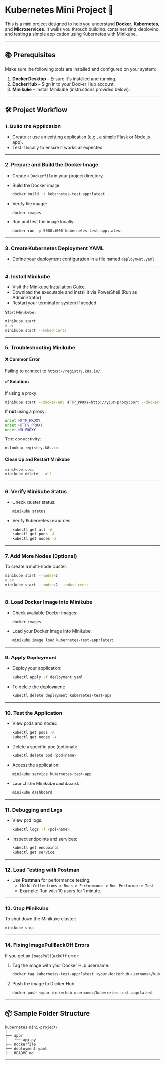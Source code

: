 # Kubernetes Mini Project 🚀

This is a mini project designed to help you understand **Docker**, **Kubernetes**, and **Microservices**. It walks you through building, containerizing, deploying, and testing a simple application using Kubernetes with Minikube.

---

## 📚 Prerequisites

Make sure the following tools are installed and configured on your system:

1. **Docker Desktop** – Ensure it's installed and running.  
2. **Docker Hub** – Sign in to your Docker Hub account.  
3. **Minikube** – Install Minikube (instructions provided below).

---

## 🛠️ Project Workflow

### 1. Build the Application

- Create or use an existing application (e.g., a simple Flask or Node.js app).
- Test it locally to ensure it works as expected.

---

### 2. Prepare and Build the Docker Image

- Create a `Dockerfile` in your project directory.
- Build the Docker image:

  ```bash
  docker build -t kubernetes-test-app:latest .
  ```

- Verify the image:

  ```bash
  docker images
  ```

- Run and test the image locally:

  ```bash
  docker run -p 5000:5000 kubernetes-test-app:latest
  ```

---

### 3. Create Kubernetes Deployment YAML

- Define your deployment configuration in a file named `deployment.yaml`.

---

### 4. Install Minikube

- Visit the [Minikube Installation Guide](https://minikube.sigs.k8s.io/docs/start/).
- Download the executable and install it via PowerShell (Run as Administrator).
- Restart your terminal or system if needed.

Start Minikube:

```bash
minikube start
# or
minikube start --embed-certs
```

---

### 5. Troubleshooting Minikube

#### ❌ Common Error

Failing to connect to `https://registry.k8s.io/`.

#### ✅ Solutions

If using a proxy:

```bash
minikube start --docker-env HTTP_PROXY=http://your-proxy:port --docker-env HTTPS_PROXY=https://your-proxy:port
```

If **not** using a proxy:

```bash
unset HTTP_PROXY
unset HTTPS_PROXY
unset NO_PROXY
```

Test connectivity:

```bash
nslookup registry.k8s.io
```

#### Clean Up and Restart Minikube

```bash
minikube stop
minikube delete --all
```

---

### 6. Verify Minikube Status

- Check cluster status:

  ```bash
  minikube status
  ```

- Verify Kubernetes resources:

  ```bash
  kubectl get all -A
  kubectl get pods -A
  kubectl get nodes -A
  ```

---

### 7. Add More Nodes (Optional)

To create a multi-node cluster:

```bash
minikube start --nodes=2
# or
minikube start --nodes=2 --embed-certs
```

---

### 8. Load Docker Image into Minikube

- Check available Docker images:

  ```bash
  docker images
  ```

- Load your Docker image into Minikube:

  ```bash
  minikube image load kubernetes-test-app:latest
  ```

---

### 9. Apply Deployment

- Deploy your application:

  ```bash
  kubectl apply -f deployment.yaml
  ```

- To delete the deployment:

  ```bash
  kubectl delete deployment kubernetes-test-app
  ```

---

### 10. Test the Application

- View pods and nodes:

  ```bash
  kubectl get pods -A
  kubectl get nodes -A
  ```

- Delete a specific pod (optional):

  ```bash
  kubectl delete pod <pod-name>
  ```

- Access the application:

  ```bash
  minikube service kubernetes-test-app
  ```

- Launch the Minikube dashboard:

  ```bash
  minikube dashboard
  ```

---

### 11. Debugging and Logs

- View pod logs:

  ```bash
  kubectl logs -f <pod-name>
  ```

- Inspect endpoints and services:

  ```bash
  kubectl get endpoints
  kubectl get service
  ```

---

### 12. Load Testing with Postman

- Use **Postman** for performance testing:
  - Go to: `Collections > Runs > Performance > Run Performance Test`
  - Example: Run with 10 users for 1 minute.

---

### 13. Stop Minikube

To shut down the Minikube cluster:

```bash
minikube stop
```

---

### 14. Fixing ImagePullBackOff Errors

If you get an `ImagePullBackOff` error:

1. Tag the image with your Docker Hub username:

   ```bash
   docker tag kubernetes-test-app:latest <your-dockerhub-username>/kubernetes-test-app:latest
   ```

2. Push the image to Docker Hub:

   ```bash
   docker push <your-dockerhub-username>/kubernetes-test-app:latest
   ```

---

## 📦 Sample Folder Structure

```
kubernetes-mini-project/
│
├── app/
│   └── app.py
├── Dockerfile
├── deployment.yaml
├── README.md
```

---

